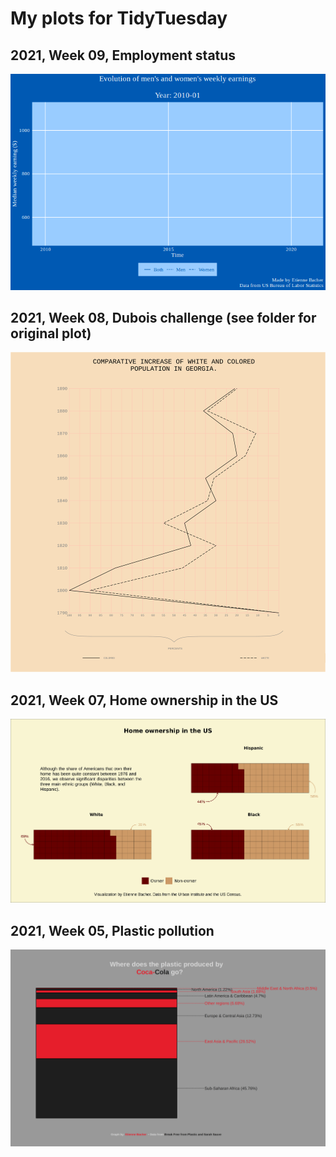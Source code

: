 # My plots for TidyTuesday


## 2021, Week 09, Employment status

![](R/2021-W09-employed-status/employed_status.gif)

## 2021, Week 08, Dubois challenge (see folder for original plot)

![](R/2021-W08-Dubois-challenge/dubois-challenge-georgia.png)

## 2021, Week 07, Home ownership in the US

![](R/2021-W07-wealth-income/home-ownership.png)

## 2021, Week 05, Plastic pollution

![](R/2021-W05-plastic-pollution/coca_plastic.png)

